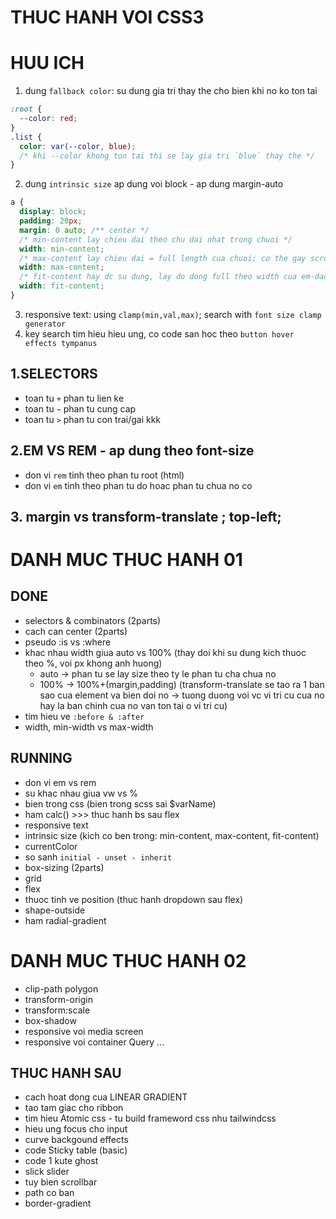# THUC HANH VOI CSS3

# HUU ICH

1. dung `fallback color`: su dung gia tri thay the cho bien khi no ko ton tai

```css
:root {
  --color: red;
}
.list {
  color: var(--color, blue);
  /* khi --color khong ton tai thi se lay gia tri `blue` thay the */
}
```

2. dung `intrinsic size` ap dung voi block - ap dung margin-auto

```css
a {
  display: block;
  padding: 20px;
  margin: 0 auto; /** center */
  /* min-content lay chieu dai theo chu dai nhat trong chuoi */
  width: min-content;
  /* max-content lay chieu dai = full length cua chuoi; co the gay scroll khi text qua dai */
  width: max-content;
  /* fit-content hay dc su dung, lay do dong full theo width cua em-daddy va se rot chu xuong khi qua dai */
  width: fit-content;
}
```

3. responsive text: using `clamp(min,val,max)`; search with `font size clamp generator`
4. key search tim hieu hieu ung, co code san hoc theo `button hover effects tympanus`

## 1.SELECTORS

- toan tu `+` phan tu lien ke
- toan tu `~` phan tu cung cap
- toan tu `>` phan tu con trai/gai kkk

## 2.EM VS REM - ap dung theo font-size

- don vi `rem` tinh theo phan tu root (html)
- don vi `em` tinh theo phan tu do hoac phan tu chua no co

## 3. margin vs transform-translate ; top-left;

# DANH MUC THUC HANH 01

## DONE

- selectors & combinators (2parts)
- cach can center (2parts)
- pseudo :is vs :where
- khac nhau width giua auto vs 100% (thay doi khi su dung kich thuoc theo %, voi px khong anh huong)
  - auto -> phan tu se lay size theo ty le phan tu cha chua no
  - 100% -> 100%+(margin,padding) (transform-translate se tao ra 1 ban sao cua element va bien doi no -> tuong duong voi vc vi tri cu cua no hay la ban chinh cua no van ton tai o vi tri cu)
- tim hieu ve `:before & :after`
- width, min-width vs max-width

## RUNNING

- don vi em vs rem
- su khac nhau giua vw vs %
- bien trong css (bien trong scss sai $varName)
- ham calc() >>> thuc hanh bs sau flex
- responsive text
- intrinsic size (kich co ben trong: min-content, max-content, fit-content)
- currentColor
- so sanh `initial - unset - inherit`
- box-sizing (2parts)
- grid
- flex
- thuoc tinh ve position (thuc hanh dropdown sau flex)
- shape-outside
- ham radial-gradient

# DANH MUC THUC HANH 02

- clip-path polygon
- transform-origin
- transform:scale
- box-shadow
- responsive voi media screen
- responsive voi container Query
  ...

## THUC HANH SAU

- cach hoat dong cua LINEAR GRADIENT
- tao tam giac cho ribbon
- tim hieu Atomic css - tu build frameword css nhu tailwindcss
- hieu ung focus cho input
- curve backgound effects
- code Sticky table (basic)
- code 1 kute ghost
- slick slider
- tuy bien scrollbar
- path co ban
- border-gradient
